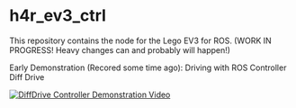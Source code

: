 # h4r_ev3_ctrl

This repository contains the node for the Lego EV3 for ROS.
(WORK IN PROGRESS! Heavy changes can and probably will happen!)

Early Demonstration (Recored some time ago): Driving with ROS Controller Diff Drive

[![DiffDrive Controller Demonstration Video](http://img.youtube.com/vi/PqFPvFhTMqk/0.jpg)](http://www.youtube.com/watch?v=PqFPvFhTMqk) 

